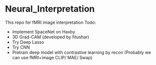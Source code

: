 # Neural_Interpretation

This repo for fMRI image interpretation
Todo:
- Implement SpaceNet on Haxby
- 3D Grad-CAM (developed by fitushar)
- Try Deep Lasso
- Try CNN
- Pretrain deep model with contrastive learning by recon (Probably we can use fMRI+image CLIP/ MAE/ Swap)

